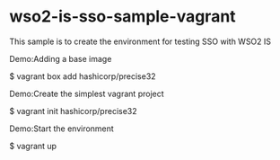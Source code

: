 # wso2-is-sso-sample-vagrant

This sample is to create the environment for testing SSO with WSO2 IS

Demo:Adding a base image

$ vagrant box add hashicorp/precise32

Demo:Create the simplest vagrant project

$ vagrant init hashicorp/precise32

Demo:Start the environment

$ vagrant up

